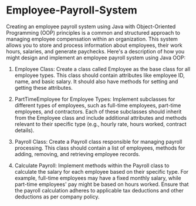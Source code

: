 # Employee-Payroll-System
Creating an employee payroll system using Java with Object-Oriented Programming (OOP) principles is a common and structured approach to managing employee compensation within an organization. This system allows you to store and process information about employees, their work hours, salaries, and generate paychecks. Here's a description of how you might design and implement an employee payroll system using Java OOP:

1. Employee Class:
Create a class called Employee as the base class for all employee types. This class should contain attributes like employee ID, name, and basic salary. It should also have methods for setting and getting these attributes.


3. PartTimeEmployee for Employee Types:
Implement subclasses for different types of employees, such as full-time employees, part-time employees, and contractors. Each of these subclasses should inherit from the Employee class and include additional attributes and methods relevant to their specific type (e.g., hourly rate, hours worked, contract details).


4. Payroll Class:
Create a Payroll class responsible for managing payroll processing. This class should contain a list of employees, methods for adding, removing, and retrieving employee records.


5. Calculate Payroll:
Implement methods within the Payroll class to calculate the salary for each employee based on their specific type. For example, full-time employees may have a fixed monthly salary, while part-time employees' pay might be based on hours worked. Ensure that the payroll calculation adheres to applicable tax deductions and other deductions as per company policy.
